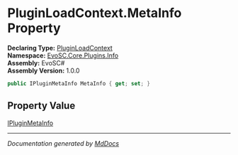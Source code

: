 ﻿<!--  
  <auto-generated>   
    The contents of this file were generated by a tool.  
    Changes to this file may be list if the file is regenerated  
  </auto-generated>   
-->

# PluginLoadContext.MetaInfo Property

**Declaring Type:** [PluginLoadContext](../index.md)  
**Namespace:** [EvoSC.Core.Plugins.Info](../../index.md)  
**Assembly:** EvoSC\#  
**Assembly Version:** 1.0.0

```csharp
public IPluginMetaInfo MetaInfo { get; set; }
```

## Property Value

[IPluginMetaInfo](../../../Abstractions/IPluginMetaInfo/index.md)

___

*Documentation generated by [MdDocs](https://github.com/ap0llo/mddocs)*
